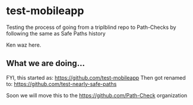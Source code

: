 # test-mobileapp
Testing the process of going from a triplblind repo to Path-Checks by following the same as Safe Paths history

Ken waz here.


## What we are doing...
FYI, this started as:
  https://github.com/test-mobileapp
Then got renamed to:
  https://github.com/test-nearly-safe-paths
  
Soon we will move this to the https://github.com/Path-Check organization
